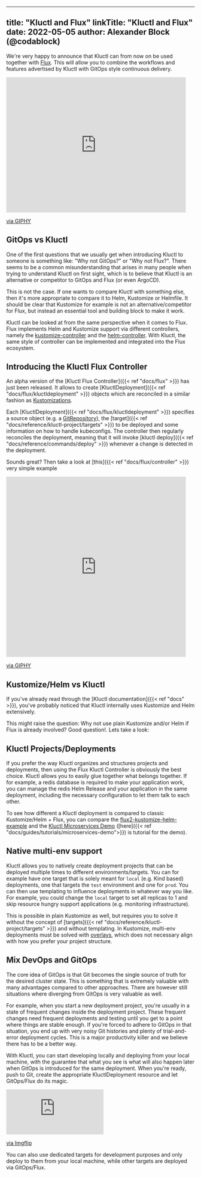 
---
title: "Kluctl and Flux"
linkTitle: "Kluctl and Flux"
date: 2022-05-05
author: Alexander Block (@codablock)
---

We're very happy to announce that Kluctl can from now on be used together with [Flux](https://fluxcd.io/). This
will allow you to combine the workflows and features advertised by Kluctl with GitOps style continuous delivery.

<div class="center">
<iframe class src="https://giphy.com/embed/xT1R9MqYPoHGswOJ9K" width="480" height="360" frameBorder="0" class="giphy-embed" allowFullScreen></iframe><p><a href="https://giphy.com/gifs/heyarnold-hey-arnold-nicksplat-xT1R9MqYPoHGswOJ9K">via GIPHY</a></p>
</div>

## GitOps vs Kluctl
One of the first questions that we usually get when introducing Kluctl to someone is something like:
"Why not GitOps?" or "Why not Flux?". There seems to be a common misunderstanding that arises in many people
when trying to understand Kluctl on first sight, which is to believe that Kluctl is an alternative or competitor
to GitOps and Flux (or even ArgoCD).

This is not the case. If one wants to compare Kluctl with something else, then it's more appropriate to compare it
to Helm, Kustomize or Helmfile. It should be clear that Kustomize for example is not an alternative/competitor for Flux,
but instead an essential tool and building block to make it work.

Kluctl can be looked at from the same perspective when it comes to Flux. Flux implements Helm and Kustomize support
via different controllers, namely the [kustomize-controller](https://fluxcd.io/docs/components/kustomize/) and the
[helm-controller](https://fluxcd.io/docs/components/helm/). With Kluctl, the same style of controller can be implemented
and integrated into the Flux ecosystem.

## Introducing the Kluctl Flux Controller
An alpha version of the [Kluctl Flux Controller]({{< ref "docs/flux" >}}) has just been released. It allows to
create [KluctlDeployment]({{< ref "docs/flux/kluctldeployment" >}}) objects which are reconciled in a similar
fashion as [Kustomizations](https://fluxcd.io/docs/components/kustomize/kustomization/).

Each [KluctlDeployment]({{< ref "docs/flux/kluctldeployment" >}}) specifies a source object
(e.g. a [GitRepository](https://fluxcd.io/docs/components/source/gitrepositories/)),
the [target]({{< ref "docs/reference/kluctl-project/targets" >}}) to be deployed and some information on how
to handle kubeconfigs. The controller then regularly reconciles the deployment, meaning that it will invoke
[kluctl deploy]({{< ref "docs/reference/commands/deploy" >}}) whenever a change is detected in the deployment.

Sounds great? Then take a look at [this]({{< ref "docs/flux/controller" >}}) very simple example
<div class="center">
<iframe src="https://giphy.com/embed/xjEmbSLychDd6JQFo0" width="480" height="480" frameBorder="0" class="giphy-embed" allowFullScreen></iframe><p><a href="https://giphy.com/gifs/disneychannelofficial-disney-channel-disneychannel-amphibia-xjEmbSLychDd6JQFo0">via GIPHY</a></p>
</div>

## Kustomize/Helm vs Kluctl
If you've already read through the [Kluctl documentation]({{< ref "docs" >}}), you've probably noticed
that Kluctl internally uses Kustomize and Helm extensively.

This might raise the question: Why not use plain Kustomize and/or Helm if Flux is already involved?
Good question!. Lets take a look:

## Kluctl Projects/Deployments
If you prefer the way Kluctl organizes and structures projects and deployments, then using the Flux Kluctl Controller
is obviously the best choice. Kluctl allows you to easily glue together what belongs together. If for example, a redis
database is required to make your application work, you can manage the redis Helm Release and your application in the
same deployment, including the necessary configuration to let them talk to each other.

To see how different a Kluctl deployment is compared to classic Kustomize/Helm + Flux, you can compare the
[flux2-kustomize-helm-example](https://github.com/fluxcd/flux2-kustomize-helm-example) and the
[Kluctl Microservices Demo](https://github.com/kluctl/kluctl-examples/tree/main/microservices-demo/3-templating-and-multi-env)
([here]({{< ref "docs/guides/tutorials/microservices-demo">}}) is tutorial for the demo).

## Native multi-env support
Kluctl allows you to natively create deployment projects that can be deployed multiple times to different
environments/targets. You can for example have one target that is solely meant for `local` (e.g. Kind based) deployments,
one that targets the `test` environment and one for `prod`. You can then use templating to influence deployments in whatever
way you like. For example, you could change the `local` target to set all replicas to 1 and skip resource hungry
support applications (e.g. monitoring infrastructure).

This is possible in plain Kustomize as well, but requires you to solve it without the concept of
[targets]({{< ref "docs/reference/kluctl-project/targets" >}}) and without templating. In Kustomize, multi-env
deployments must be solved with [overlays](https://kubernetes.io/docs/tasks/manage-kubernetes-objects/kustomization/#bases-and-overlays),
which does not necessary align with how you prefer your project structure.

## Mix DevOps and GitOps
The core idea of GitOps is that Git becomes the single source of truth for the desired cluster state. This is something
that is extremely valuable with many advantages compared to other approaches. There are however still situations
where diverging from GitOps is very valuable as well.

For example, when you start a new deployment project, you're usually in a state of frequent changes inside the deployment
project. These frequent changes need frequent deployments and testing until you get to a point where things are stable
enough. If you're forced to adhere to GitOps in that situation, you end up with very noisy Git histories and plenty
of trial-and-error deployment cycles. This is a major productivity killer and we believe there has to be a better way.

With Kluctl, you can start developing locally and deploying from your local machine, with the guarantee that what you
see is what will also happen later when GitOps is introduced for the same deployment. When you're ready, push to Git,
create the appropriate KluctlDeployment resource and let GitOps/Flux do its magic.

<div class="center">
<div style="width:260px;max-width:100%;"><div style="height:0;padding-bottom:46.15%;position:relative;"><iframe width="260" height="120" style="position:absolute;top:0;left:0;width:100%;height:100%;" frameBorder="0" src="https://imgflip.com/embed/6f1lxp"></iframe></div><p><a href="https://imgflip.com/gif/6f1lxp">via Imgflip</a></p></div>
</div>

You can also use dedicated targets for development purposes and only deploy to them from your local machine, while
other targets are deployed via GitOps/Flux.
